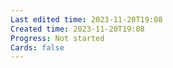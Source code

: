 ```yaml
---
Last edited time: 2023-11-20T19:08
Created time: 2023-11-20T19:08
Progress: Not started
Cards: false
---
```

